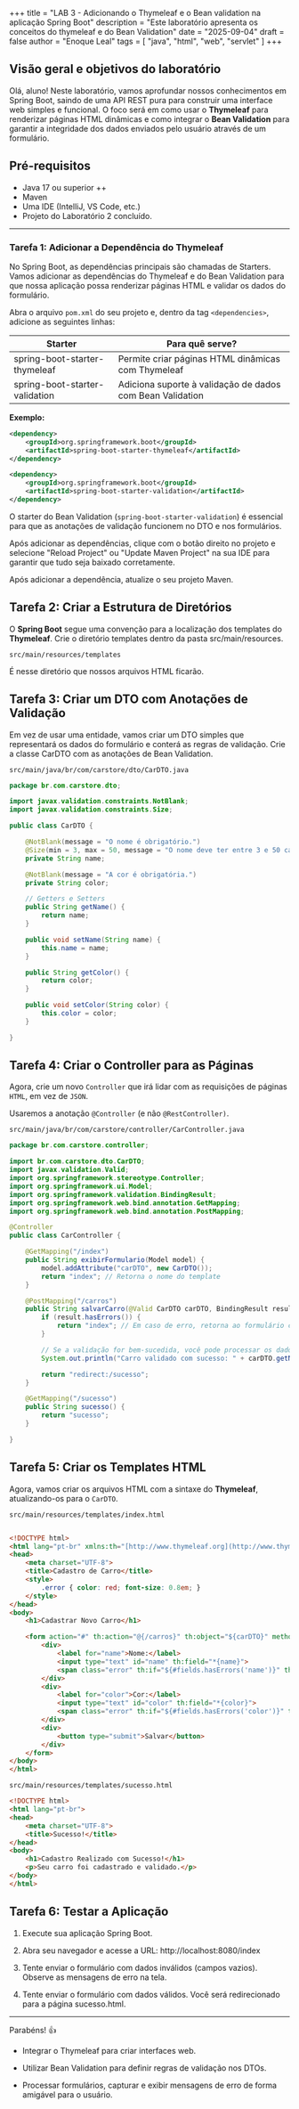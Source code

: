+++
title = "LAB 3 - Adicionando o Thymeleaf e o Bean validation na aplicação Spring Boot"
description = "Este laboratório apresenta os conceitos do thymeleaf e do Bean Validation"
date = "2025-09-04"
draft = false
author = "Enoque Leal"
tags = [ "java", "html", "web", "servlet" ]
+++
## Visão geral e objetivos do laboratório

Olá, aluno! Neste laboratório, vamos aprofundar nossos conhecimentos em Spring Boot, saindo de uma API REST pura para construir uma interface web simples e funcional. O foco será em como usar o **Thymeleaf** para renderizar páginas HTML dinâmicas e como integrar o **Bean Validation** para garantir a integridade dos dados enviados pelo usuário através de um formulário.

## Pré-requisitos
* Java 17 ou superior ++
* Maven
* Uma IDE (IntelliJ, VS Code, etc.)
* Projeto do Laboratório 2 concluído.

---

### Tarefa 1: Adicionar a Dependência do Thymeleaf

No Spring Boot, as dependências principais são chamadas de Starters. Vamos adicionar as dependências do Thymeleaf e do Bean Validation para que nossa aplicação possa renderizar páginas HTML e validar os dados do formulário.

Abra o arquivo `pom.xml` do seu projeto e, dentro da tag `<dependencies>`, adicione as seguintes linhas:

| Starter                      | Para quê serve?                                      |
|------------------------------|-----------------------------------------------------|
| spring-boot-starter-thymeleaf| Permite criar páginas HTML dinâmicas com Thymeleaf   |
| spring-boot-starter-validation| Adiciona suporte à validação de dados com Bean Validation |

**Exemplo:**

```xml
<dependency>
    <groupId>org.springframework.boot</groupId>
    <artifactId>spring-boot-starter-thymeleaf</artifactId>
</dependency>

<dependency>
    <groupId>org.springframework.boot</groupId>
    <artifactId>spring-boot-starter-validation</artifactId>
</dependency>
```

O starter do Bean Validation (`spring-boot-starter-validation`) é essencial para que as anotações de validação funcionem no DTO e nos formulários.

Após adicionar as dependências, clique com o botão direito no projeto e selecione "Reload Project" ou "Update Maven Project" na sua IDE para garantir que tudo seja baixado corretamente.

Após adicionar a dependência, atualize o seu projeto Maven.


## Tarefa 2: Criar a Estrutura de Diretórios

O **Spring Boot** segue uma convenção para a localização dos templates do **Thymeleaf**. Crie o diretório templates dentro da pasta src/main/resources.

```
src/main/resources/templates
```

É nesse diretório que nossos arquivos HTML ficarão.


## Tarefa 3: Criar um DTO com Anotações de Validação

Em vez de usar uma entidade, vamos criar um DTO simples que representará os dados do formulário e conterá as regras de validação. Crie a classe CarDTO com as anotações de Bean Validation.

```
src/main/java/br/com/carstore/dto/CarDTO.java
```

```java
package br.com.carstore.dto;

import javax.validation.constraints.NotBlank;
import javax.validation.constraints.Size;

public class CarDTO {

    @NotBlank(message = "O nome é obrigatório.")
    @Size(min = 3, max = 50, message = "O nome deve ter entre 3 e 50 caracteres.")
    private String name;

    @NotBlank(message = "A cor é obrigatória.")
    private String color;

    // Getters e Setters
    public String getName() {
        return name;
    }

    public void setName(String name) {
        this.name = name;
    }

    public String getColor() {
        return color;
    }

    public void setColor(String color) {
        this.color = color;
    }

}
```


## Tarefa 4: Criar o Controller para as Páginas

Agora, crie um novo `Controller` que irá lidar com as requisições de páginas `HTML`, em vez de `JSON`. 

Usaremos a anotação `@Controller` (e não `@RestController)`.

```
src/main/java/br/com/carstore/controller/CarController.java
```

```java
package br.com.carstore.controller;

import br.com.carstore.dto.CarDTO;
import javax.validation.Valid;
import org.springframework.stereotype.Controller;
import org.springframework.ui.Model;
import org.springframework.validation.BindingResult;
import org.springframework.web.bind.annotation.GetMapping;
import org.springframework.web.bind.annotation.PostMapping;

@Controller
public class CarController {

    @GetMapping("/index")
    public String exibirFormulario(Model model) {
        model.addAttribute("carDTO", new CarDTO());
        return "index"; // Retorna o nome do template
    }

    @PostMapping("/carros")
    public String salvarCarro(@Valid CarDTO carDTO, BindingResult result) {
        if (result.hasErrors()) {
            return "index"; // Em caso de erro, retorna ao formulário com as mensagens
        }

        // Se a validação for bem-sucedida, você pode processar os dados
        System.out.println("Carro validado com sucesso: " + carDTO.getName() + ", " + carDTO.getColor());

        return "redirect:/sucesso";
    }

    @GetMapping("/sucesso")
    public String sucesso() {
        return "sucesso";
    }

}
```

## Tarefa 5: Criar os Templates HTML

Agora, vamos criar os arquivos HTML com a sintaxe do **Thymeleaf**, atualizando-os para o `CarDTO`.

```
src/main/resources/templates/index.html
```

```html

<!DOCTYPE html>
<html lang="pt-br" xmlns:th="[http://www.thymeleaf.org](http://www.thymeleaf.org)">
<head>
    <meta charset="UTF-8">
    <title>Cadastro de Carro</title>
    <style>
        .error { color: red; font-size: 0.8em; }
    </style>
</head>
<body>
    <h1>Cadastrar Novo Carro</h1>

    <form action="#" th:action="@{/carros}" th:object="${carDTO}" method="post">
        <div>
            <label for="name">Nome:</label>
            <input type="text" id="name" th:field="*{name}">
            <span class="error" th:if="${#fields.hasErrors('name')}" th:errors="*{name}"></span>
        </div>
        <div>
            <label for="color">Cor:</label>
            <input type="text" id="color" th:field="*{color}">
            <span class="error" th:if="${#fields.hasErrors('color')}" th:errors="*{color}"></span>
        </div>
        <div>
            <button type="submit">Salvar</button>
        </div>
    </form>
</body>
</html>

```

```
src/main/resources/templates/sucesso.html
```

```html
<!DOCTYPE html>
<html lang="pt-br">
<head>
    <meta charset="UTF-8">
    <title>Sucesso!</title>
</head>
<body>
    <h1>Cadastro Realizado com Sucesso!</h1>
    <p>Seu carro foi cadastrado e validado.</p>
</body>
</html>
```


## Tarefa 6: Testar a Aplicação

1. Execute sua aplicação Spring Boot.

2. Abra seu navegador e acesse a URL: http://localhost:8080/index

3. Tente enviar o formulário com dados inválidos (campos vazios). Observe as mensagens de erro na tela.

4. Tente enviar o formulário com dados válidos. Você será redirecionado para a página sucesso.html.

---

Parabéns! :+1:


* Integrar o Thymeleaf para criar interfaces web.

* Utilizar Bean Validation para definir regras de validação nos DTOs.

* Processar formulários, capturar e exibir mensagens de erro de forma amigável para o usuário.

